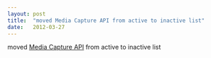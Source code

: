 ```yaml
---
layout: post
title:  "moved Media Capture API from active to inactive list"
date:   2012-03-27
---
```


moved <a href="http://www.w3.org/TR/media-capture-api/">Media Capture API</a> from active to inactive list